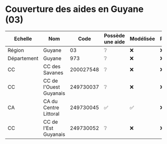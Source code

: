 # Couverture des aides en Guyane (03)


| Echelle | Nom | Code | Possède une aide | Modélisée | Relue |
| ------- | --- | ---- | ---------------- | --------- | ----- |
| Région | Guyane | 03 | ❔ | ❌ | ❌ |
| Département | Guyane | 973 | ❔ | ❌ | ❌ |
| CC | CC des Savanes | 200027548 | ❔ | ❌ | ❌ |
| CC | CC de l'Ouest Guyanais | 249730037 | ❔ | ❌ | ❌ |
| CA | CA du Centre Littoral | 249730045 | ✅ | ✅ | ❌ |
| CC | CC de l'Est Guyanais | 249730052 | ❔ | ❌ | ❌ |
